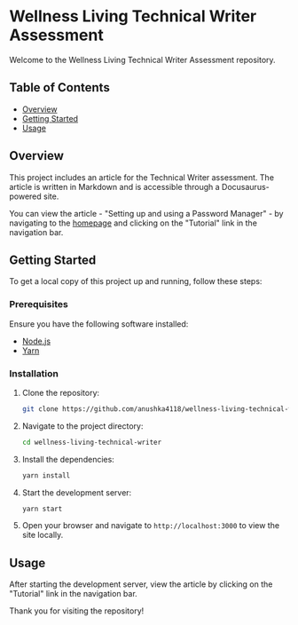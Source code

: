 # Wellness Living Technical Writer Assessment

Welcome to the Wellness Living Technical Writer Assessment repository.

## Table of Contents

- [Overview](#overview)
- [Getting Started](#getting-started)
- [Usage](#usage)

## Overview

This project includes an article for the Technical Writer assessment. The article is written in Markdown and is accessible through a Docusaurus-powered site. 

You can view the article - "Setting up and using a Password Manager" - by navigating to the [homepage](https://wellness-living-technical-writer.vercel.app) and clicking on the "Tutorial" link in the navigation bar.

## Getting Started

To get a local copy of this project up and running, follow these steps:

### Prerequisites

Ensure you have the following software installed:

- [Node.js](https://nodejs.org/en/download/)
- [Yarn](https://yarnpkg.com/getting-started/install)

### Installation

1. Clone the repository:

    ```sh
    git clone https://github.com/anushka4118/wellness-living-technical-writer.git
    ```

2. Navigate to the project directory:

    ```sh
    cd wellness-living-technical-writer
    ```

3. Install the dependencies:

    ```sh
    yarn install
    ```

4. Start the development server:

    ```sh
    yarn start
    ```

5. Open your browser and navigate to `http://localhost:3000` to view the site locally.

## Usage

After starting the development server, view the article by clicking on the "Tutorial" link in the navigation bar.


Thank you for visiting the repository!
